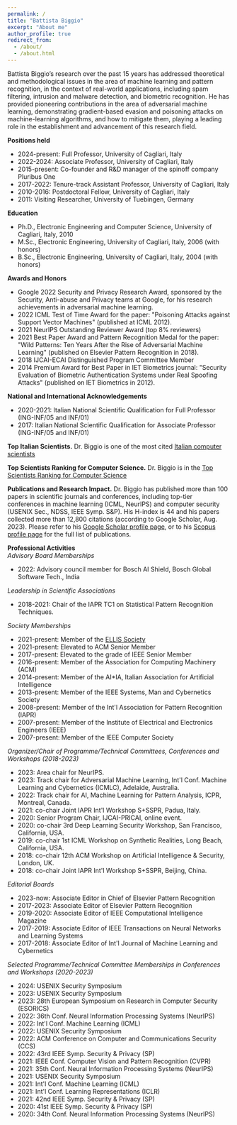 ```yaml
---
permalink: /
title: "Battista Biggio"
excerpt: "About me"
author_profile: true
redirect_from: 
  - /about/
  - /about.html
---
```


Battista Biggio’s research over the past 15 years has addressed theoretical and methodological issues in the area of machine learning and pattern recognition, in the context of real-world applications, including spam filtering, intrusion and malware detection, and biometric recognition. He has provided pioneering contributions in the area of adversarial machine learning, demonstrating gradient-based evasion and poisoning attacks on machine-learning algorithms, and how to mitigate them, playing a leading role in the establishment and advancement of this research field.

**Positions held**
- 2024-present: Full Professor, University of Cagliari, Italy
- 2022-2024: Associate Professor, University of Cagliari, Italy
- 2015-present: Co-founder and R&D manager of the spinoff company Pluribus One
- 2017-2022: Tenure-track Assistant Professor, University of Cagliari, Italy
- 2010-2016: Postdoctoral Fellow, University of Cagliari, Italy
- 2011: Visiting Researcher, University of Tuebingen, Germany

**Education**
- Ph.D., Electronic Engineering and Computer Science, University of Cagliari, Italy, 2010
- M.Sc., Electronic Engineering, University of Cagliari, Italy, 2006 (with honors)
- B.Sc., Electronic Engineering, University of Cagliari, Italy, 2004 (with honors)

**Awards and Honors**
- Google 2022 Security and Privacy Research Award, sponsored by the Security, Anti-abuse and Privacy teams at Google, for his research achievements in adversarial machine learning.
- 2022 ICML Test of Time Award for the paper: "Poisoning Attacks against Support Vector Machines" (published at ICML 2012).
- 2021 NeurIPS Outstanding Reviewer Award (top 8% reviewers)
- 2021 Best Paper Award and Pattern Recognition Medal for the paper: "Wild Patterns: Ten Years After the Rise of Adversarial Machine Learning" (published on Elsevier Pattern Recognition in 2018).
- 2018 IJCAI-ECAI Distinguished Program Committee Member
- 2014 Premium Award for Best Paper in IET Biometrics journal: "Security Evaluation of Biometric Authentication Systems under Real Spoofing Attacks" (published on IET Biometrics in 2012).

**National and International Acknowledgements**
- 2020-2021: Italian National Scientific Qualification for Full Professor (ING-INF/05 and INF/01)
- 2017: Italian National Scientific Qualification for Associate Professor (ING-INF/05 and INF/01)

**Top Italian Scientists.** Dr. Biggio is one of the most cited [Italian computer scientists](https://topitalianscientists.org/tis/47934/Battista_Biggio_-_Top_Italian_Scientist_in_Computer_Sciences)

**Top Scientists Ranking for Computer Science.** Dr. Biggio is in the [Top Scientists Ranking for Computer Science](https://research.com/u/battista-biggio)

 
**Publications and Research Impact.** Dr. Biggio has published more than 100 papers in scientific journals and conferences, including top-tier conferences in machine learning (ICML, NeurIPS) and computer security (USENIX Sec., NDSS, IEEE Symp. S&P). 
His H-index is 44 and his papers collected more than 12,800 citations (according to Google Scholar, Aug. 2023). 
Please refer to his [Google Scholar profile page](https://scholar.google.it/citations?user=OoUIOYwAAAAJ&hl=en), or to his [Scopus profile page](https://www.scopus.com/authid/detail.uri?authorId=23090165100) for the full list of publications.

**Professional Activities**<br> 
_Advisory Board Memberships_
- 2022: Advisory council member for Bosch AI Shield, Bosch Global Software Tech., India

_Leadership in Scientific Associations_
- 2018-2021: Chair of the IAPR TC1 on Statistical Pattern Recognition Techniques.

_Society Memberships_
- 2021-present:	Member of the [ELLIS Society](https://ellis.eu)
- 2021-present: Elevated to ACM Senior Member
- 2017-present: Elevated to the grade of IEEE Senior Member
- 2016-present: Member of the Association for Computing Machinery (ACM)
- 2014-present: Member of the AI*IA, Italian Association for Artificial Intelligence
- 2013-present: Member of the IEEE Systems, Man and Cybernetics Society
- 2008-present: Member of the Int'l Association for Pattern Recognition (IAPR) 
- 2007-present: Member of the Institute of Electrical and Electronics Engineers (IEEE)
- 2007-present: Member of the IEEE Computer Society 

_Organizer/Chair of Programme/Technical Committees, Conferences and Workshops (2018-2023)_
- 2023: Area chair for NeurIPS.
- 2023: Track chair for Adversarial Machine Learning, Int'l Conf. Machine Learning and Cybernetics (ICMLC), Adelaide, Australia.
- 2022: Track chair for AI, Machine Learning for Pattern Analysis, ICPR, Montreal, Canada.
- 2021: co-chair Joint IAPR Int'l Workshop S+SSPR, Padua, Italy.
- 2020: Senior Program Chair, IJCAI-PRICAI, online event.
- 2020: co-chair 3rd Deep Learning Security Workshop, San Francisco, California, USA.
- 2019: co-chair 1st ICML Workshop on Synthetic Realities, Long Beach, California, USA.
- 2018: co-chair 12th ACM Workshop on Artificial Intelligence & Security, London, UK.
- 2018: co-chair Joint IAPR Int'l Workshop S+SSPR, Beijing, China.
 
_Editorial Boards_
- 2023-now: Associate Editor in Chief of Elsevier Pattern Recognition 
- 2017-2023: Associate Editor of Elsevier Pattern Recognition
- 2019-2020: Associate Editor of IEEE Computational Intelligence Magazine
- 2017-2019: Associate Editor of IEEE Transactions on Neural Networks and Learning Systems
- 2017-2018: Associate Editor of Int'l Journal of Machine Learning and Cybernetics
 
_Selected Programme/Technical Committee Memberships in Conferences and Workshops (2020-2023)_
- 2024: USENIX Security Symposium
- 2023: USENIX Security Symposium
- 2023: 28th European Symposium on Research in Computer Security (ESORICS)
- 2022: 36th Conf. Neural Information Processing Systems (NeurIPS)
- 2022: Int'l Conf. Machine Learning (ICML)
- 2022: USENIX Security Symposium
- 2022: ACM Conference on Computer and Communications Security (CCS)
- 2022: 43rd IEEE Symp. Security & Privacy (SP)
- 2021: IEEE Conf. Computer Vision and Pattern Recognition (CVPR)
- 2021: 35th Conf. Neural Information Processing Systems (NeurIPS)
- 2021: USENIX Security Symposium
- 2021: Int'l Conf. Machine Learning (ICML)
- 2021: Int'l Conf. Learning Representations (ICLR)
- 2021: 42nd IEEE Symp. Security & Privacy (SP)
- 2020: 41st IEEE Symp. Security & Privacy (SP)
- 2020: 34th Conf. Neural Information Processing Systems (NeurIPS)

